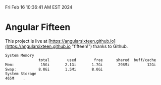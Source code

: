 Fri Feb 16 10:36:41 AM EST 2024

# Angular Fifteen


This project is live at [https://angularsixteen.github.io](https://angularsixteen.github.io "fifteen!") thanks to Github.

```bash
System Memory
               total        used        free      shared  buff/cache   available
Mem:            15Gi       2.1Gi       1.7Gi       298Mi        12Gi        13Gi
Swap:          8.0Gi       1.5Mi       8.0Gi
System Storage
465M	.
```

